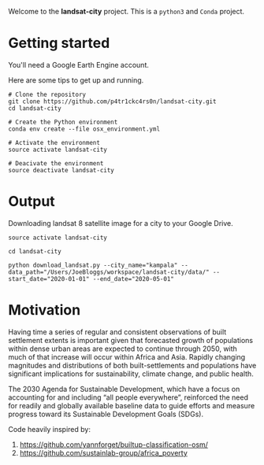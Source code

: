 Welcome to the **landsat-city** project. This is a `python3` and `Conda` project.

# Getting started

You'll need a Google Earth Engine account.

Here are some tips to get up and running.

```
# Clone the repository
git clone https://github.com/p4tr1ckc4rs0n/landsat-city.git
cd landsat-city

# Create the Python environment
conda env create --file osx_environment.yml

# Activate the environment
source activate landsat-city

# Deacivate the environment
source deactivate landsat-city
```

# Output

Downloading landsat 8 satellite image for a city to your Google Drive.

```
source activate landsat-city

cd landsat-city

python download_landsat.py --city_name="kampala" --data_path="/Users/JoeBloggs/workspace/landsat-city/data/" --start_date="2020-01-01" --end_date="2020-05-01"
```

# Motivation

Having time a series of regular and consistent observations of built settlement extents is important given that forecasted growth of populations within dense urban areas are expected to continue through 2050, with much of that increase will occur within Africa and Asia. Rapidly changing magnitudes and distributions of both built-settlements and populations have significant implications for sustainability, climate change, and public health. 

The 2030 Agenda for Sustainable Development, which have a focus on accounting for and including “all people everywhere”, reinforced the need for readily and globally available baseline data to guide efforts and measure progress toward its Sustainable Development Goals (SDGs).

Code heavily inspired by:
1. https://github.com/yannforget/builtup-classification-osm/
2. https://github.com/sustainlab-group/africa_poverty

